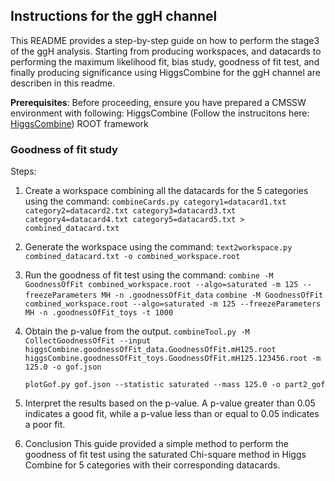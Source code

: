 ## Instructions for the ggH channel

This README provides a step-by-step guide on how to perform the stage3 of the ggH analysis. Starting from producing workspaces, and datacards to performing the maximum likelihood fit, bias study, goodness of fit test, and finally producing significance using HiggsCombine for the ggH channel are describen in this readme.

**Prerequisites**:
Before proceeding, ensure you have prepared a CMSSW environment with following:
HiggsCombine (Follow the instrucitons here: [HiggsCombine](https://cms-analysis.github.io/HiggsAnalysis-CombinedLimit))
ROOT framework



### Goodness of fit study

Steps:

1. Create a workspace combining all the datacards for the 5 categories using the command:
        `combineCards.py category1=datacard1.txt category2=datacard2.txt category3=datacard3.txt category4=datacard4.txt category5=datacard5.txt > combined_datacard.txt`

2. Generate the workspace using the command:
	`text2workspace.py combined_datacard.txt -o combined_workspace.root`

3. Run the goodness of fit test using the command:
    	`combine -M GoodnessOfFit combined_workspace.root --algo=saturated -m 125 --freezeParameters MH -n .goodnessOfFit_data`
    	`combine -M GoodnessOfFit combined_workspace.root --algo=saturated -m 125 --freezeParameters MH -n .goodnessOfFit_toys -t 1000`

4. Obtain the p-value from the output.
   	 `combineTool.py -M CollectGoodnessOfFit --input higgsCombine.goodnessOfFit_data.GoodnessOfFit.mH125.root higgsCombine.goodnessOfFit_toys.GoodnessOfFit.mH125.123456.root -m 125.0 -o gof.json`

	 `plotGof.py gof.json --statistic saturated --mass 125.0 -o part2_gof`
5. Interpret the results based on the p-value. A p-value greater than 0.05 indicates a good fit, while a p-value less than or equal to 0.05 indicates a poor fit.

6. Conclusion
   This guide provided a simple method to perform the goodness of fit test using the saturated Chi-square method in Higgs Combine for 5 categories with their corresponding datacards.